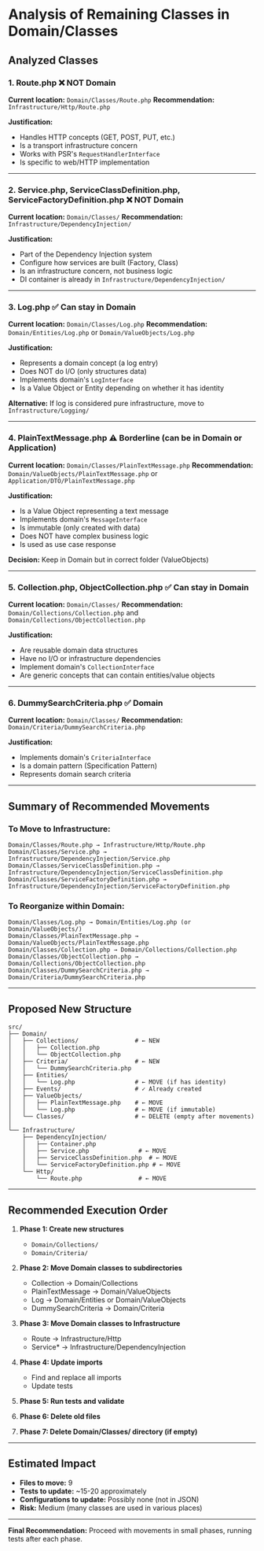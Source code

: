 # Analysis of Remaining Classes in Domain/Classes

## Analyzed Classes

### 1. **Route.php** ❌ NOT Domain
**Current location:** `Domain/Classes/Route.php`
**Recommendation:** `Infrastructure/Http/Route.php`

**Justification:**
- Handles HTTP concepts (GET, POST, PUT, etc.)
- Is a transport infrastructure concern
- Works with PSR's `RequestHandlerInterface`
- Is specific to web/HTTP implementation

---

### 2. **Service.php, ServiceClassDefinition.php, ServiceFactoryDefinition.php** ❌ NOT Domain
**Current location:** `Domain/Classes/`
**Recommendation:** `Infrastructure/DependencyInjection/`

**Justification:**
- Part of the Dependency Injection system
- Configure how services are built (Factory, Class)
- Is an infrastructure concern, not business logic
- DI container is already in `Infrastructure/DependencyInjection/`

---

### 3. **Log.php** ✅ Can stay in Domain
**Current location:** `Domain/Classes/Log.php`
**Recommendation:** `Domain/Entities/Log.php` or `Domain/ValueObjects/Log.php`

**Justification:**
- Represents a domain concept (a log entry)
- Does NOT do I/O (only structures data)
- Implements domain's `LogInterface`
- Is a Value Object or Entity depending on whether it has identity

**Alternative:** If log is considered pure infrastructure, move to `Infrastructure/Logging/`

---

### 4. **PlainTextMessage.php** ⚠️ Borderline (can be in Domain or Application)
**Current location:** `Domain/Classes/PlainTextMessage.php`
**Recommendation:** `Domain/ValueObjects/PlainTextMessage.php` or `Application/DTO/PlainTextMessage.php`

**Justification:**
- Is a Value Object representing a text message
- Implements domain's `MessageInterface`
- Is immutable (only created with data)
- Does NOT have complex business logic
- Is used as use case response

**Decision:** Keep in Domain but in correct folder (ValueObjects)

---

### 5. **Collection.php, ObjectCollection.php** ✅ Can stay in Domain
**Current location:** `Domain/Classes/`
**Recommendation:** `Domain/Collections/Collection.php` and `Domain/Collections/ObjectCollection.php`

**Justification:**
- Are reusable domain data structures
- Have no I/O or infrastructure dependencies
- Implement domain's `CollectionInterface`
- Are generic concepts that can contain entities/value objects

---

### 6. **DummySearchCriteria.php** ✅ Domain
**Current location:** `Domain/Classes/`
**Recommendation:** `Domain/Criteria/DummySearchCriteria.php`

**Justification:**
- Implements domain's `CriteriaInterface`
- Is a domain pattern (Specification Pattern)
- Represents domain search criteria

---

## Summary of Recommended Movements

### To Move to Infrastructure:
```
Domain/Classes/Route.php → Infrastructure/Http/Route.php
Domain/Classes/Service.php → Infrastructure/DependencyInjection/Service.php
Domain/Classes/ServiceClassDefinition.php → Infrastructure/DependencyInjection/ServiceClassDefinition.php
Domain/Classes/ServiceFactoryDefinition.php → Infrastructure/DependencyInjection/ServiceFactoryDefinition.php
```

### To Reorganize within Domain:
```
Domain/Classes/Log.php → Domain/Entities/Log.php (or Domain/ValueObjects/)
Domain/Classes/PlainTextMessage.php → Domain/ValueObjects/PlainTextMessage.php
Domain/Classes/Collection.php → Domain/Collections/Collection.php
Domain/Classes/ObjectCollection.php → Domain/Collections/ObjectCollection.php
Domain/Classes/DummySearchCriteria.php → Domain/Criteria/DummySearchCriteria.php
```

---

## Proposed New Structure

```
src/
├── Domain/
│   ├── Collections/                # ← NEW
│   │   ├── Collection.php
│   │   └── ObjectCollection.php
│   ├── Criteria/                   # ← NEW
│   │   └── DummySearchCriteria.php
│   ├── Entities/
│   │   └── Log.php                 # ← MOVE (if has identity)
│   ├── Events/                     # ✓ Already created
│   ├── ValueObjects/
│   │   ├── PlainTextMessage.php    # ← MOVE
│   │   └── Log.php                 # ← MOVE (if immutable)
│   └── Classes/                    # ← DELETE (empty after movements)
│
└── Infrastructure/
    ├── DependencyInjection/
    │   ├── Container.php
    │   ├── Service.php              # ← MOVE
    │   ├── ServiceClassDefinition.php  # ← MOVE
    │   └── ServiceFactoryDefinition.php # ← MOVE
    └── Http/
        └── Route.php                # ← MOVE
```

---

## Recommended Execution Order

1. **Phase 1: Create new structures**
   - `Domain/Collections/`
   - `Domain/Criteria/`

2. **Phase 2: Move Domain classes to subdirectories**
   - Collection → Domain/Collections
   - PlainTextMessage → Domain/ValueObjects
   - Log → Domain/Entities or Domain/ValueObjects
   - DummySearchCriteria → Domain/Criteria

3. **Phase 3: Move Domain classes to Infrastructure**
   - Route → Infrastructure/Http
   - Service* → Infrastructure/DependencyInjection

4. **Phase 4: Update imports**
   - Find and replace all imports
   - Update tests

5. **Phase 5: Run tests and validate**

6. **Phase 6: Delete old files**

7. **Phase 7: Delete Domain/Classes/ directory (if empty)**

---

## Estimated Impact

- **Files to move:** 9
- **Tests to update:** ~15-20 approximately
- **Configurations to update:** Possibly none (not in JSON)
- **Risk:** Medium (many classes are used in various places)

---

**Final Recommendation:** Proceed with movements in small phases, running tests after each phase.

````
